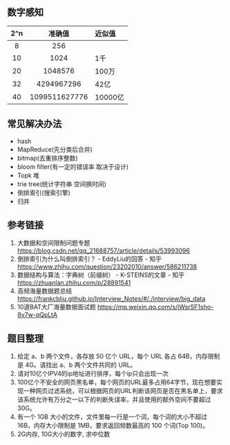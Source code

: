 ## 数字感知

| 2^n  |    准确值     | 近似值  |
| :--: | :-----------: | :------ |
|  8   |      256      |         |
|  10  |     1024      | 1千     |
|  20  |    1048576    | 100万   |
|  32  |  4294967296   | 42亿    |
|  40  | 1099511627776 | 10000亿 |

## 常见解决办法

* hash
* MapReduce(先分类后合并)
* bitmap(去重排序整数)
* bloom filter(有一定的错误率 取决于设计)
* Topk 堆
* trie tree(统计字符串 空间换时间)
* 倒排索引(搜索引擎)
* 归并

## 参考链接

1. 大数据和空间限制问题专题 https://blog.csdn.net/qq_21688757/article/details/53993096
2. 倒排索引为什么叫倒排索引？ - EddyLiu的回答 - 知乎 https://www.zhihu.com/question/23202010/answer/586211738
3. 数据结构与算法：字典树（前缀树） - K-STEINS的文章 - 知乎 https://zhuanlan.zhihu.com/p/28891541
4. 高频海量数据题总结 https://frankcbliu.github.io/Interview_Notes/#/./interview/big_data
5. 10道BAT大厂海量数据面试题 https://mp.weixin.qq.com/s/jWsrSF1sho-8v7w-qQpLtA

## 题目整理

1. 给定 a、b 两个文件，各存放 50 亿个 URL，每个 URL 各占 64B，内存限制是 4G。请找出 a、b 两个文件共同的 URL。
2. 请对10亿个IPV4的ip地址进行排序，每个ip只会出现一次
3. 100亿个不安全的网页黑名单，每个网页的URL最多占用64字节，现在想要实现一种网页过滤系统，可以根据网页的URL判断该网页是否在黑名单上，要求该系统允许有万分之一以下的判断失误率，并且使用的额外空间不要超过30G。
4. 有一个 1GB 大小的文件，文件里每一行是一个词，每个词的大小不超过 16B，内存大小限制是 1MB，要求返回频数最高的 100 个词(Top 100)。
1. 2G内存, 10G大小的数字, 求中位数


